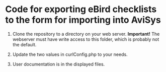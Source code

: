 # Code for exporting eBird checklists to the form for importing into AviSys

1. Clone the repository to a directory on your web server. **Important!** The webserver must have write access to this folder, which is probably not the default.

1. Update the two values in curlConfig.php to your needs.

1. User documentation is in the displayed files.

